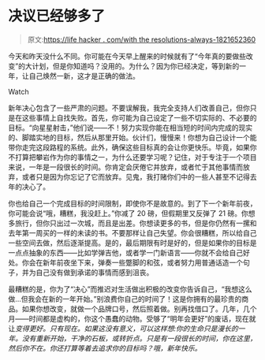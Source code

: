 # 决议已经够多了

> 原文:[https://life hacker . com/with the resolutions-always-1821652360](https://lifehacker.com/enough-with-the-resolutions-already-1821652360)

今天和昨天没什么不同。你可能在今天早上醒来的时候就有了“今年真的要做些改变”的大计划，但是你知道吗？没用的。为什么？因为你已经决定，等到新的一年，让自己焕然一新，这才是正确的做法。

Watch

新年决心包含了一些严肃的问题。不要误解我，我完全支持人们改善自己，但你只是在这些事情上自找失败。首先，你可能为自己设定了一些不切实际的、不必要的目标。“向星星射击，”他们说——不！努力实现你能在相当短的时间内完成的现实的、脚踏实地的目标，然后从那里开始。伙计们，慢慢来！你想为自己设计一个能带你走完这段路程的系统。此外，确保这些目标真的会让你更快乐。毕竟，如果你不打算把攀岩作为你的事情之一，为什么还要学习呢？记住，对于专注于一个项目来说，一年是一段很长的时间。你肯定会厌倦它并放弃，或者忙于其他事情而放弃，或者只是因为你忘记了它而放弃。见鬼，我打赌你们中的一些人甚至不记得去年的决心了。

你也给自己一个完成目标的时间限制，即使你不是故意的。到了下一个新年前夜，你可能会说“哦，糟糕，我没赶上。”你减了 20 磅，但假期里又反弹了 21 磅。你想多旅行，但你只出过一次城，而且是出差。你想读更多的书，但是你仍然有一摞和去年第一周买的一样的未读的书。不要那样让自己失望。你会很糟糕，所以给自己一些空间去做，然后逐渐提高。是的，最后期限有时是好的，但是如果你的目标是一点点抽象的东西——比如学弹吉他，或者学一门新语言——你就不会给自己好处。你会在新年前夜坐下来，弹奏一些蹩脚的和弦，或者努力用普通话造一个句子，并为自己没有做到承诺的事情而感到沮丧。

最糟糕的是，你为了“决心”而推迟对生活做出积极的改变你告诉自己，“我想这么做...但我会在新的一年开始。”别浪费你自己的时间了！这是你拥有的最珍贵的商品。如果你想改变，就做一个品牌口号，然后照着做。别再找借口了。几年，几个月——时间都是虚构的，你这个愚蠢的动物。受够了“明年会更好”的废话，现在就让*变得更好。只有现在。如果这没有意义，可以这样想:*你的生命只是漫长的一年*。没有重新开始，干净的石板，或转折点。只是有一段很长的时间，你在这里，然后你不在。你还打算等着去追求你的目标吗？哦，新年快乐。*